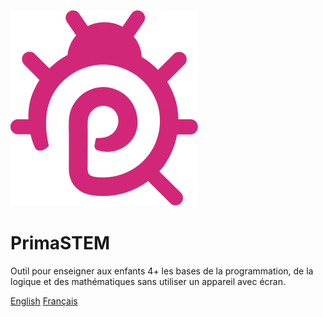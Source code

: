 ![logo](images/icon.svg)

# **PrimaSTEM**

Outil pour enseigner aux enfants 4+ les bases de la programmation, de la logique et des mathématiques sans utiliser un appareil avec écran.

[English](/en/#)
[Français](/README)
